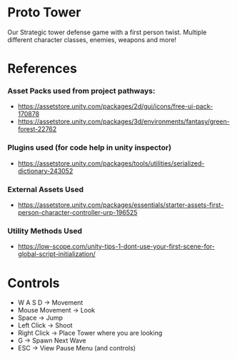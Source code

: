 # Proto Tower
Our Strategic tower defense game with a first person twist. Multiple different character classes, enemies, weapons and more!

# References

### Asset Packs used from project pathways:
- https://assetstore.unity.com/packages/2d/gui/icons/free-ui-pack-170878
- https://assetstore.unity.com/packages/3d/environments/fantasy/green-forest-22762

### Plugins used (for code help in unity inspector)
- https://assetstore.unity.com/packages/tools/utilities/serialized-dictionary-243052

### External Assets Used
- https://assetstore.unity.com/packages/essentials/starter-assets-first-person-character-controller-urp-196525

### Utility Methods Used
- https://low-scope.com/unity-tips-1-dont-use-your-first-scene-for-global-script-initialization/


# Controls

- W A S D -> Movement
- Mouse Movement -> Look
- Space -> Jump
- Left Click -> Shoot
- Right Click -> Place Tower where you are looking
- G -> Spawn Next Wave
- ESC -> View Pause Menu (and controls)
